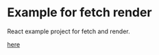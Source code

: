 # Example for fetch render

React example project for fetch and render.

[here](https://17.reactjs.org/docs/concurrent-mode-suspense.html#traditional-approaches-vs-suspense)

